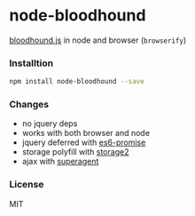# node-bloodhound
[bloodhound.js](https://github.com/twitter/typeahead.js/blob/master/doc/bloodhound.md) in node and browser (`browserify`)

### Installtion
``` sh
npm install node-bloodhound --save
```
### Changes
+ no jquery deps
+ works with both browser and node
+ jquery deferred with [es6-promise](https://www.npmjs.com/package/es6-promise)
+ storage polyfill with [storage2](https://www.npmjs.com/package/storage2)
+ ajax with [superagent](https://www.npmjs.com/package/superagent)

### License
MIT
